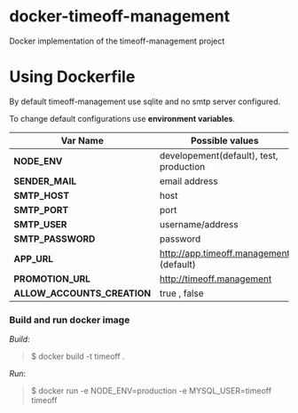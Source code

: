 # docker-timeoff-management

Docker implementation of the timeoff-management project

# Using Dockerfile

By default timeoff-management use sqlite and no smtp server configured. 



To change default configurations use **environment variables**. 

| Var Name | Possible values|
| -------- | ------ |
| **NODE_ENV** | developement(default), test, production |
| **SENDER_MAIL** | email address |
| **SMTP_HOST** | host |
| **SMTP_PORT** | port |
| **SMTP_USER** | username/address |
| **SMTP_PASSWORD** | password |
| **APP_URL** | http://app.timeoff.management (default) |
| **PROMOTION_URL** | http://timeoff.management |
| **ALLOW_ACCOUNTS_CREATION** | true , false |

### Build and run docker image 

_Build_:
> $ docker build -t timeoff . 

_Run_:
> $ docker run -e NODE_ENV=production -e MYSQL_USER=timeoff timeoff
